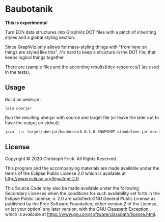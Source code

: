 # Baubotanik

**This is experimnetal**

Turn EDN data structures into GraphViz DOT files with a pinch of
inheriting styles and a global styling section.

Since GraphViz only allows for mass-styling things with "from here on
things are styled like this", it's hard to keep a structure in the DOT
file, that keeps logical things together.

There are (sample files and the according results)[dev-resources/] (as
used in the tests).

## Usage

Build an ueberjar:

```
lein uberjar
```

Run the resulting uberjar with source and target file (or leave the
later out to have the output on stdout):

```sh 
java -jar target/uberjar/baubotanik-0.1.0-SNAPSHOT-standalone.jar dev-resources/sample.edn | dot -Tpng | display -
```

## License

Copyright © 2020 Christoph Frick. All Rights Reserved.

This program and the accompanying materials are made available under the
terms of the Eclipse Public License 2.0 which is available at
http://www.eclipse.org/legal/epl-2.0.

This Source Code may also be made available under the following Secondary
Licenses when the conditions for such availability set forth in the Eclipse
Public License, v. 2.0 are satisfied: GNU General Public License as published by
the Free Software Foundation, either version 2 of the License, or (at your
option) any later version, with the GNU Classpath Exception which is available
at https://www.gnu.org/software/classpath/license.html.
